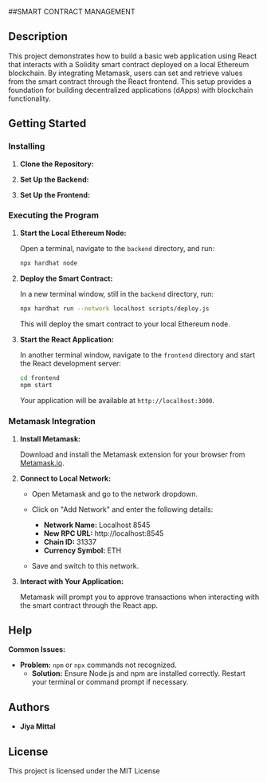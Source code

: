##SMART CONTRACT MANAGEMENT

## Description

This project demonstrates how to build a basic web application using React that interacts with a Solidity smart contract deployed on a local Ethereum blockchain. By integrating Metamask, users can set and retrieve values from the smart contract through the React frontend. This setup provides a foundation for building decentralized applications (dApps) with blockchain functionality.

## Getting Started

### Installing

1. **Clone the Repository:**


2. **Set Up the Backend:**



3. **Set Up the Frontend:**



### Executing the Program

1. **Start the Local Ethereum Node:**

    Open a terminal, navigate to the `backend` directory, and run:

    ```bash
    npx hardhat node
    ```

2. **Deploy the Smart Contract:**

    In a new terminal window, still in the `backend` directory, run:

    ```bash
    npx hardhat run --network localhost scripts/deploy.js
    ```

    This will deploy the smart contract to your local Ethereum node.

3. **Start the React Application:**

    In another terminal window, navigate to the `frontend` directory and start the React development server:

    ```bash
    cd frontend
    npm start
    ```

    Your application will be available at `http://localhost:3000`.

### Metamask Integration

1. **Install Metamask:**

    Download and install the Metamask extension for your browser from [Metamask.io](https://metamask.io/).

2. **Connect to Local Network:**

    - Open Metamask and go to the network dropdown.
    - Click on "Add Network" and enter the following details:
      - **Network Name:** Localhost 8545
      - **New RPC URL:** http://localhost:8545
      - **Chain ID:** 31337
      - **Currency Symbol:** ETH

    - Save and switch to this network.

3. **Interact with Your Application:**

    Metamask will prompt you to approve transactions when interacting with the smart contract through the React app.

## Help

**Common Issues:**

- **Problem:** `npm` or `npx` commands not recognized.
  - **Solution:** Ensure Node.js and npm are installed correctly. Restart your terminal or command prompt if necessary.


## Authors

- **Jiya Mittal**
## License

This project is licensed under the MIT License 

